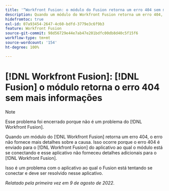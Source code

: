 ```yaml
---
title: '“Workfront Fusion: o módulo do Fusion retorna um erro 404 sem mais informações”'
description: Quando um módulo do Workfront Fusion retorna um erro 404, o erro não fornece detalhes sobre sua causa. Isso ocorre porque o erro 404 é enviado para o Workfront Fusion a partir do aplicativo ao qual o módulo está se conectando, e esse aplicativo não forneceu detalhes para o Workfront Fusion.
hidefromtoc: true
exl-id: 07a93454-2647-4c60-bdfd-3779e3c6f9b3
feature: Workfront Fusion
source-git-commit: 98d56729e44e7ab47e201bdfc00db8d40c5f15f6
workflow-type: tm+mt
source-wordcount: '154'
ht-degree: 100%

---
```


# [!DNL Workfront Fusion]: [!DNL Fusion] o módulo retorna o erro 404 sem mais informações

>[!NOTE]
>
>Esse problema foi encerrado porque não é um problema do [!DNL Workfront Fusion].

Quando um módulo do [!DNL Workfront Fusion] retorna um erro 404, o erro não fornece mais detalhes sobre a causa. Isso ocorre porque o erro 404 é enviado para o [!DNL Workfront Fusion] do aplicativo ao qual o módulo está se conectando e esse aplicativo não forneceu detalhes adicionais para o [!DNL Workfront Fusion].

Isso é um problema com o aplicativo ao qual o Fusion está tentando se conectar e deve ser resolvido nesse aplicativo.

_Relatado pela primeira vez em 9 de agosto de 2022._
